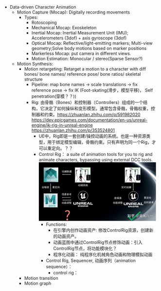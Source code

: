 - Data-driven Character Animation
  - Motion Capture (Mocap): Digitally recording movements
    - Types: 
      - Rotoscoping
      - Mechanical Mocap: Exoskeleton
      - Inertial Mocap: Inertial Measurement Unit (IMU); Accelerometers (3dof) + axis gyroscope (3dof)
      - Optical Mocap: Reflective/light-emitting markers; Multi-view geometry;Solve body motions based on marker positions
      - Markerless Mocap: put camera in different views.
      - Motion Estimation: Monocular / stereo(Sparse Sensor?)
  - Motion Synthesis:
    - Motion retargeting: Retarget a motion to a character with diff bones/ bone names/ reference pose/ bone ratios/ skeletal structure
      - Pipeline: map bone names -> scale translations -> fix reference pose -> fix IK (Foot-skating(滑步，模型平移)， Self penetration(穿模？？))
      - Rig: 由骨骼（Bones）和控制器（Controllers）组成的一个结构，它决定了如何操纵和变形模型。通常包含骨骼，骨骼权重，控制器和约束。https://zhuanlan.zhihu.com/p/591982020 https://dev.epicgames.com/documentation/en-us/unreal-engine/ik-rig-in-unreal-engine https://zhuanlan.zhihu.com/p/353524801
        - UE中，Rig即是一套创建/操控动画的系统。也是一种资源类型，用于绑定模型编辑，骨骼约束。只有声明为同一个Rig，才可以重定向。？？
        - Control Rig： a suite of animation tools for you to rig and animate characters, bypassing using external DCC tools. ![v2-9f04539dca0d2ba64f1fff85088e8130_r](https://raw.githubusercontent.com/hwubh/Temp-Pics/main/v2-9f04539dca0d2ba64f1fff85088e8130_r.jpg)
          - Functions:
            - 在引擎内创作动画资产: 修改ControlRig资源，创建新的动画资产。
            - 动画蓝图中通过ControlRig节点修饰动画：引入ControlRig节点，将功能模块化？
            - 程序化动画： 纯程序化机械角色动画和物理模拟动画
          - Control Rig, Sequencer, 动画序列（animation sequence）：
            - control rig：
    - Motion transition
    - Motion graph